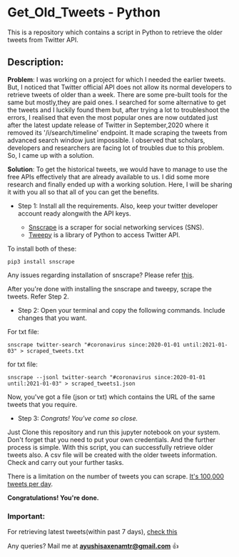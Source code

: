 # Get_Old_Tweets - Python
This is a repository which contains a script in Python to retrieve the older tweets from Twitter API.

## Description: 

**Problem**: I was working on a project for which I needed the earlier tweets. But, I noticed that Twitter official API does not allow its normal developers to retrieve tweets of older than a week. There are some pre-built tools for the same but mostly,they are paid ones. I searched for some alternative to get the tweets and I luckily found them but, after trying a lot to troubleshoot the errors, I realised that even the most popular ones are now outdated just after the latest update release of Twitter in September,2020 where it removed its '/i/search/timeline' endpoint. It made scraping the tweets from advanced search window just impossible. I observed that scholars, developers and researchers are facing lot of troubles due to this problem. So, I came up with a solution.

**Solution**: To get the historical tweets, we would have to manage to use the free APIs effectively that are already available to us.  I did some more research and finally ended up with a working solution. Here, I will be sharing it with you all so that all of you can get the benefits.

- Step 1: Install all the requirements. Also, keep your twitter developer account ready alongwith the API keys.

   - [Snscrape](https://github.com/JustAnotherArchivist/snscrape) is a scraper for social networking services (SNS). 
   - [Tweepy](https://github.com/itsayushisaxena/tweepy) is a library of Python to access Twitter API. 

To install both of these:

    pip3 install snscrape
    
Any issues regarding installation of snscrape? Please refer [this](https://github.com/JustAnotherArchivist/snscrape).

After you're done with installing the snscrape and tweepy, scrape the tweets. Refer Step 2.

- Step 2: Open your terminal and copy the following commands. Include changes that you want.

For txt file:
```
snscrape twitter-search "#coronavirus since:2020-01-01 until:2021-01-03" > scraped_tweets.txt
```
for txt file:
```
snscrape --jsonl twitter-search "#coronavirus since:2020-01-01 until:2021-01-03" > scraped_tweets1.json
```
Now, you've got a file (json or txt) which contains the URL of the same tweets that you require.

- Step 3: *Congrats! You've come so close.*

Just Clone this repository and run this jupyter notebook on your system. Don't forget that you need to put your own credentials. And the further process is simple. With this script, you can successfully retrieve older tweets also. A csv file will be created with the older tweets information. Check and carry out your further tasks.

There is a limitation on the number of tweets you can scrape. [It's 100,000 tweets per day](https://developer.twitter.com/en/docs/twitter-api/v1/tweets/timelines/faq). 

 **Congratulations! You're done.**

    
    
### Important:

For retrieving latest tweets(within past 7 days), [check this](https://github.com/itsayushisaxena/Tweet-retrieval-for-Sentiment-Analysis)

Any queries? Mail me at **ayushisaxenamtr@gmail.com** :+1:
